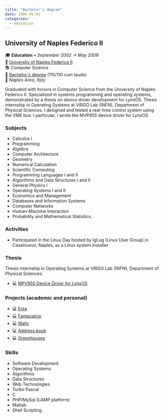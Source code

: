 ```yaml
---
title: "Bachelor's degree"
date: 2006-05-01
categories:
  - education
---
```

## University of Naples Federico II

🎓 **Education** • _September 2002 → May 2006_  
🏫 [University of Naples Federico II](http://www.unina.it/)  
📚 Computer Science  
📜 [Bachelor's degree](../20060509-bachelor-degree.jpg) (110/110 cum laude)  
📍 _Naples Area, Italy_  

Graduated with honors in Computer Science from the University of Naples Federico II. Specialized in systems programming and operating systems, demonstrated by a thesis on device driver development for LynxOS.
Thesis internship in Operating Systems at VIRGO Lab (INFN), Department of Physical Sciences. I designed and tested a real-time control system using the VME bus. I particular, I wrote the MVP955 device driver for LynxOS.


### Subjects

- Calculus I
- Programming
- Algebra
- Computer Architecture
- Geometry
- Numerical Calculation
- Scientific Computing
- Programming Languages I and II
- Algorithms and Data Structures I and II
- General Physics I
- Operating Systems I and II
- Economics and Management
- Databases and Information Systems
- Computer Networks
- Human-Machine Interaction
- Probability and Mathematical Statistics.


### Activities

- Participated in the Linux Day hosted by IgLug (Linux User Group) in Casalnuovo, Naples, as a Linux system installer


### Thesis

Thesis internship in Operating Systems at VIRGO Lab (INFN), Department of Physical Sciences:
- 💻 [MPV955 Device Driver for LynxOS](/projects/mpv955-device-driver-for-lynxos/overview/)


### Projects (academic and personal)

- 💻 [Enta](https://github.com/fsferrara/etna)
- 💻 [Fantacalcio](https://github.com/fsferrara/fantacalcio)
- 💻 [Wally](https://github.com/fsferrara/wally)
- 💻 [Address book](https://github.com/fsferrara/legacy-address-book)
- 💻 [Greenhouses](https://github.com/fsferrara/Greenhouses)


### Skills

- Software Development
- Operating Systems
- Algorithms
- Data Structures
- Web Technologies
- Turbo Pascal
- C
- PHP/MySql (LAMP platform)
- Matlab
- Shell Scripting.
